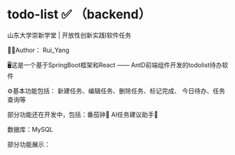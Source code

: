# todo-list ✅ （backend）
山东大学崇新学堂 | 开放性创新实践Ⅰ软件任务 

🧑‍💻Author： Rui_Yang

🖥️这是一个基于SpringBoot框架和React —— AntD前端组件开发的todolist待办软件

⚙️基本功能包括：
新建任务、编辑任务、删除任务、标记完成、
今日待办、任务查询等

部分功能还在开发中，包括：番茄钟🍅 AI任务建议助手🤖

数据库：MySQL

部分功能展示：
